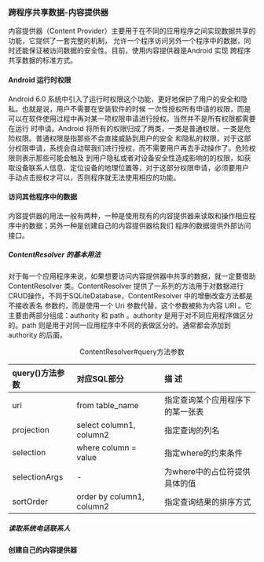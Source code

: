 ### 跨程序共享数据-内容提供器
内容提供器（Content Provider）主要用于在不同的应用程序之间实现数据共享的功能，它提供了一套完整的机制，
允许一个程序访问另外一个程序中的数据，同时还能保证被访问数据的安全性。目前，使用内容提供器是Android 实现
跨程序共享数据的标准方式。

#### Android 运行时权限
Android 6.0 系统中引入了运行时权限这个功能，更好地保护了用户的安全和隐私。也就是说，用户不需要在安装软件的时候
一次性授权所有申请的权限，而是可以在软件使用过程中再对某一项权限申请进行授权。当然并不是所有权限都需要在运行
时申请。Android 将所有的权限归成了两类，一类是普通权限，一类是危险权限。普通权限是指那些不会直接威胁到用户的安全
和隐私的权限，对于这部分权限申请，系统会自动帮我们进行授权，而不需要用户再去手动操作了。危险权限则表示那些可能会触及
到用户隐私或者对设备安全性造成影响的的权限，如获取设备联系人信息、定位设备的地理位置等，对于这部分权限申请，必须要用户
手动点击授权才可以，否则程序就无法使用相应的功能。

#### 访问其他程序中的数据
内容提供器的用法一般有两种，一种是使用现有的内容提供器来读取和操作相应程序中的数据；另外一种是创建自己的内容提供器给我们
程序的数据提供外部访问接口。
##### ContentResolver 的基本用法
对于每一个应用程序来说，如果想要访问内容提供器中共享的数据，就一定要借助 ContentResolver 类。ContentResolver
提供了一系列的方法用于对数据进行CRUD操作。不同于SQLiteDatabase，ContentResolver 中的增删改查方法都是不接收表名
参数的，而是使用一个 Uri 参数代替，这个参数被称为内容 URI 。它主要由两部分组成：authority 和 path 。authority
是用于对不同应用程序做区分的。path 则是用于对同一应用程序中不同的表做区分的。通常都会添加到 authority 的后面。

<div align="center">ContentResolver#query方法参数</div>

| query()方法参数 | 对应SQL部分               | 描 述                           |
|:---------------|:--------------------------|:-------------------------------|
| uri            | from table_name           | 指定查询某个应用程序下的某一张表 |
| projection     | select column1, column2   | 指定查询的列名                  |
| selection      | where column = value      | 指定where的约束条件             |
| selectionArgs  | -                         | 为where中的占位符提供具体的值    |
| sortOrder      | order by column1, column2 | 指定查询结果的排序方式           |

##### 读取系统电话联系人

#### 创建自己的内容提供器
